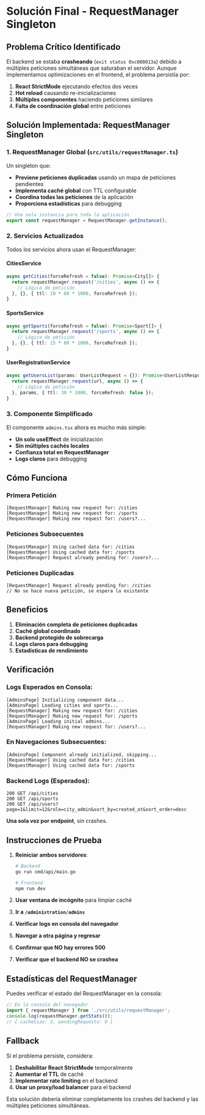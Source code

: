 # Solución Final - RequestManager Singleton

## Problema Crítico Identificado

El backend se estaba **crasheando** (`exit status 0xc000013a`) debido a múltiples peticiones simultáneas que saturaban el servidor. Aunque implementamos optimizaciones en el frontend, el problema persistía por:

1. **React StrictMode** ejecutando efectos dos veces
2. **Hot reload** causando re-inicializaciones
3. **Múltiples componentes** haciendo peticiones similares
4. **Falta de coordinación global** entre peticiones

## Solución Implementada: RequestManager Singleton

### 1. **RequestManager Global (`src/utils/requestManager.ts`)**

Un singleton que:
- **Previene peticiones duplicadas** usando un mapa de peticiones pendientes
- **Implementa caché global** con TTL configurable
- **Coordina todas las peticiones** de la aplicación
- **Proporciona estadísticas** para debugging

```typescript
// Una sola instancia para toda la aplicación
export const requestManager = RequestManager.getInstance();
```

### 2. **Servicios Actualizados**

Todos los servicios ahora usan el RequestManager:

#### CitiesService
```typescript
async getCities(forceRefresh = false): Promise<City[]> {
  return requestManager.request('/cities', async () => {
    // Lógica de petición
  }, {}, { ttl: 10 * 60 * 1000, forceRefresh });
}
```

#### SportsService
```typescript
async getSports(forceRefresh = false): Promise<Sport[]> {
  return requestManager.request('/sports', async () => {
    // Lógica de petición
  }, {}, { ttl: 15 * 60 * 1000, forceRefresh });
}
```

#### UserRegistrationService
```typescript
async getUsersList(params: UserListRequest = {}): Promise<UserListResponse> {
  return requestManager.request(url, async () => {
    // Lógica de petición
  }, params, { ttl: 30 * 1000, forceRefresh: false });
}
```

### 3. **Componente Simplificado**

El componente `admins.tsx` ahora es mucho más simple:
- **Un solo useEffect** de inicialización
- **Sin múltiples cachés locales**
- **Confianza total en RequestManager**
- **Logs claros** para debugging

## Cómo Funciona

### Primera Petición
```
[RequestManager] Making new request for: /cities
[RequestManager] Making new request for: /sports
[RequestManager] Making new request for: /users?...
```

### Peticiones Subsecuentes
```
[RequestManager] Using cached data for: /cities
[RequestManager] Using cached data for: /sports
[RequestManager] Request already pending for: /users?...
```

### Peticiones Duplicadas
```
[RequestManager] Request already pending for: /cities
// No se hace nueva petición, se espera la existente
```

## Beneficios

1. **Eliminación completa de peticiones duplicadas**
2. **Caché global coordinado**
3. **Backend protegido de sobrecarga**
4. **Logs claros para debugging**
5. **Estadísticas de rendimiento**

## Verificación

### Logs Esperados en Consola:
```
[AdminsPage] Initializing component data...
[AdminsPage] Loading cities and sports...
[RequestManager] Making new request for: /cities
[RequestManager] Making new request for: /sports
[AdminsPage] Loading initial admins...
[RequestManager] Making new request for: /users?...
```

### En Navegaciones Subsecuentes:
```
[AdminsPage] Component already initialized, skipping...
[RequestManager] Using cached data for: /cities
[RequestManager] Using cached data for: /sports
```

### Backend Logs (Esperados):
```
200 GET /api/cities
200 GET /api/sports
200 GET /api/users?page=1&limit=12&role=city_admin&sort_by=created_at&sort_order=desc
```

**Una sola vez por endpoint**, sin crashes.

## Instrucciones de Prueba

1. **Reiniciar ambos servidores**:
   ```bash
   # Backend
   go run cmd/api/main.go
   
   # Frontend
   npm run dev
   ```

2. **Usar ventana de incógnito** para limpiar caché

3. **Ir a `/administration/admins`**

4. **Verificar logs en consola del navegador**

5. **Navegar a otra página y regresar**

6. **Confirmar que NO hay errores 500**

7. **Verificar que el backend NO se crashea**

## Estadísticas del RequestManager

Puedes verificar el estado del RequestManager en la consola:

```javascript
// En la consola del navegador
import { requestManager } from './src/utils/requestManager';
console.log(requestManager.getStats());
// { cacheSize: 3, pendingRequests: 0 }
```

## Fallback

Si el problema persiste, considera:

1. **Deshabilitar React StrictMode** temporalmente
2. **Aumentar el TTL** de caché
3. **Implementar rate limiting** en el backend
4. **Usar un proxy/load balancer** para el backend

Esta solución debería eliminar completamente los crashes del backend y las múltiples peticiones simultáneas.